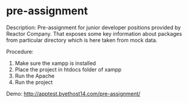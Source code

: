# pre-assignment

Description: Pre-assignment for junior developer positions provided by Reactor Company. That exposes some key information about packages from particular directory which is here taken from mock data.

Procedure:
1. Make sure the xampp is installed
2. Place the project in htdocs folder of xampp
3. Run the Apache
4. Run the project

Demo: http://apptest.byethost14.com/pre-assignment/
